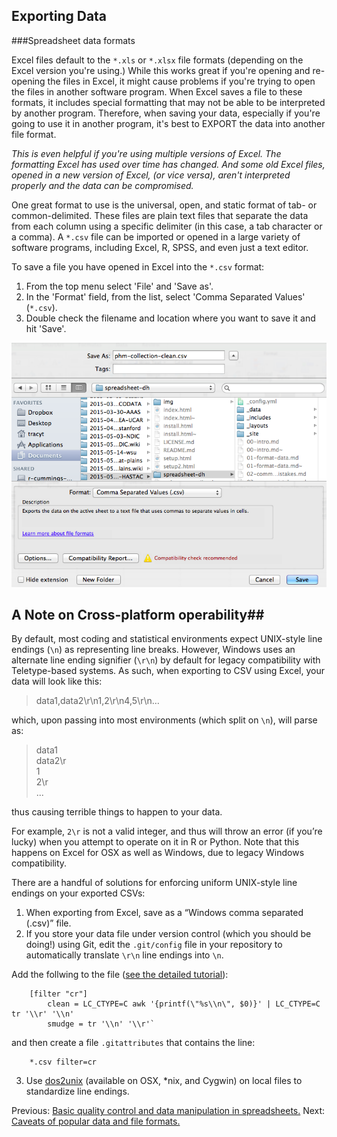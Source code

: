 ## Exporting Data

###Spreadsheet data formats

Excel files default to the `*.xls` or `*.xlsx` file formats (depending on the Excel version you're using.) While this works great if you're opening and re-opening the files in Excel, it might cause problems if you're trying to open the files in another software program. When Excel saves a file to these formats, it includes special formatting that may not be able to be interpreted by another program. Therefore, when saving your data, especially if you're going to use it in another program, it's best to EXPORT the data into another file format.

*This is even helpful if you're using multiple versions of Excel. The formatting Excel has used over time has changed. And some old Excel files, opened in a new version of Excel, (or vice versa), aren't interpreted properly and the data can be compromised.*

One great format to use is the universal, open, and static format of tab- or common-delimited. These files are plain text files that separate the data from each column using a specific delimiter (in this case, a tab character or a comma). A `*.csv` file can be imported or opened in a large variety of software programs, including Excel, R, SPSS, and even just a text editor. 

To save a file you have opened in Excel into the `*.csv` format:

1. From the top menu select 'File' and 'Save as'.
2. In the 'Format' field, from the list, select 'Comma Separated Values' (`*.csv`).
3. Double check the filename and location where you want to save it and hit 'Save'.

![Saving an Excel file to CSV](excel-to-csv.png)

## A Note on Cross-platform operability##

By default, most coding and statistical environments expect UNIX-style line endings (`\n`) as representing line breaks. However, Windows uses an alternate line ending signifier (`\r\n`) by default for legacy compatibility with Teletype-based systems. As such, when exporting to CSV using Excel, your data will look like this:

>data1,data2\r\n1,2\r\n4,5\r\n…

which, upon passing into most environments (which split on `\n`), will parse as:

>data1<br>
>data2\r<br>
>1<br>
>2\r<br>
>...

thus causing terrible things to happen to your data.

For example, `2\r` is not a valid integer, and thus will throw an error (if you’re lucky) when you attempt to operate on it in R or Python. Note that this happens on Excel for OSX as well as Windows, due to legacy Windows compatibility.

There are a handful of solutions for enforcing uniform UNIX-style line endings on your exported CSVs:

1. When exporting from Excel, save as a “Windows comma separated (.csv)” file.
2. If you store your data file under version control (which you should be doing!) using Git, edit the `.git/config` file in your repository to automatically translate `\r\n` line endings into `\n`.

Add the follwing to the file ([see the detailed tutorial](http://nicercode.github.io/blog/2013-04-30-excel-and-line-endings)):

		[filter "cr"]
    		clean = LC_CTYPE=C awk '{printf(\"%s\\n\", $0)}' | LC_CTYPE=C tr '\\r' '\\n'
    		smudge = tr '\\n' '\\r'`

and then create a file `.gitattributes` that contains the line:

 		*.csv filter=cr

3. Use [dos2unix](http://dos2unix.sourceforge.net/) (available on OSX, *nix, and Cygwin) on local files to standardize line endings.

Previous: [Basic quality control and data manipulation in spreadsheets.](04-quality-control.md) Next: [Caveats of popular data and file formats.](06-data-formats-caveats.md)